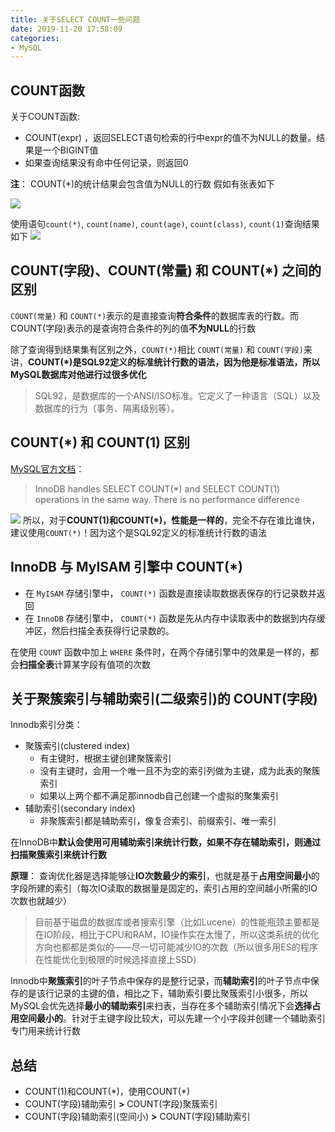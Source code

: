 ```yaml
---
title: 关于SELECT COUNT一些问题
date: 2019-11-20 17:58:09
categories:
- MySQL
---
```

## COUNT函数

关于COUNT函数:

 - COUNT(expr) ，返回SELECT语句检索的行中expr的值不为NULL的数量。结果是一个BIGINT值
 - 如果查询结果没有命中任何记录，则返回0

**注**：
COUNT(*)的统计结果会包含值为NULL的行数
假如有张表如下

![](https://ned.oss-cn-beijing.aliyuncs.com/image/Xnip2019-11-20_18-17-03.jpg)

使用语句`count(*)`, `count(name)`, `count(age)`, `count(class)`, `count(1)`查询结果如下
![](https://ned.oss-cn-beijing.aliyuncs.com/image/Xnip2019-11-21_14-25-35.jpg)



## COUNT(字段)、COUNT(常量) 和 COUNT(*) 之间的区别
`COUNT(常量)` 和 `COUNT(*)`表示的是直接查询**符合条件**的数据库表的行数。而COUNT(字段)表示的是查询符合条件的列的值**不为NULL**的行数

除了查询得到结果集有区别之外，`COUNT(*)`相比 `COUNT(常量)` 和 `COUNT(字段)`来讲，**COUNT(*)是SQL92定义的标准统计行数的语法，因为他是标准语法，所以MySQL数据库对他进行过很多优化**

> SQL92，是数据库的一个ANSI/ISO标准。它定义了一种语言（SQL）以及数据库的行为（事务、隔离级别等）。

## COUNT(*) 和 COUNT(1) 区别
[MySQL官方文档][1]：

> InnoDB handles SELECT COUNT(*) and SELECT COUNT(1) operations in the same way. There is no performance difference

![](https://ned.oss-cn-beijing.aliyuncs.com/image/Xnip2019-11-21_14-30-36.jpg)
所以，对于**COUNT(1)和COUNT(*)，性能是一样的**，完全不存在谁比谁快，建议使用`COUNT(*)`！因为这个是SQL92定义的标准统计行数的语法

## InnoDB 与 MyISAM 引擎中 COUNT(*)
 - 在 `MyISAM` 存储引擎中， `COUNT(*)` 函数是直接读取数据表保存的行记录数并返回
 - 在 `InnoDB` 存储引擎中， `COUNT(*)` 函数是先从内存中读取表中的数据到内存缓冲区，然后扫描全表获得行记录数的。


在使用 `COUNT` 函数中加上 `WHERE` 条件时，在两个存储引擎中的效果是一样的，都会**扫描全表**计算某字段有值项的次数


## 关于聚簇索引与辅助索引(二级索引)的 COUNT(字段)

Innodb索引分类：

 - 聚簇索引(clustered index)
    - 有主键时，根据主键创建聚簇索引
    - 没有主键时，会用一个唯一且不为空的索引列做为主键，成为此表的聚簇索引
    - 如果以上两个都不满足那innodb自己创建一个虚拟的聚集索引
 - 辅助索引(secondary index)
    - 非聚簇索引都是辅助索引，像复合索引、前缀索引、唯一索引

在InnoDB中**默认会使用可用辅助索引来统计行数，如果不存在辅助索引，则通过扫描聚簇索引来统计行数**

**原理**：
查询优化器是选择能够让**IO次数最少的索引**，也就是基于**占用空间最小**的字段所建的索引（每次IO读取的数据量是固定的，索引占用的空间越小所需的IO次数也就越少）

> 目前基于磁盘的数据库或者搜索引擎（比如Lucene）的性能瓶颈主要都是在IO阶段，相比于CPU和RAM，IO操作实在太慢了，所以这类系统的优化方向也都都是类似的——尽一切可能减少IO的次数（所以很多用ES的程序在性能优化到极限的时候选择直接上SSD）

Innodb中**聚簇索引**的叶子节点中保存的是整行记录，而**辅助索引**的叶子节点中保存的是该行记录的主键的值，相比之下，辅助索引要比聚簇索引小很多，所以MySQL会优先选择**最小的辅助索引**来扫表，当存在多个辅助索引情况下会**选择占用空间最小的**。针对于主键字段比较大，可以先建一个小字段并创建一个辅助索引专门用来统计行数

## 总结

 - COUNT(1)和COUNT(\*)，使用COUNT(\*)
 - COUNT(字段)辅助索引    **>**  COUNT(字段)聚簇索引
 - COUNT(字段)辅助索引(空间小)   **>** COUNT(字段)辅助索引


  [1]: https://dev.mysql.com/doc/refman/8.0/en/group-by-functions.html